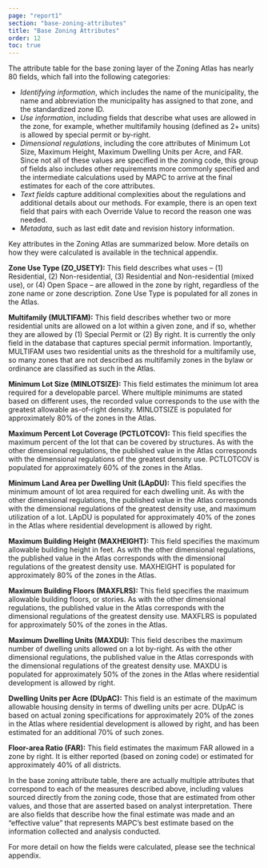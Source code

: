 ```yaml
---
page: "report1"
section: "base-zoning-attributes"
title: "Base Zoning Attributes"
order: 12
toc: true
---
```

The attribute table for the base zoning layer of the Zoning Atlas has nearly 80 fields, which fall into the following categories:

- *Identifying information*, which includes the name of the municipality, the name and abbreviation the municipality has assigned to that zone, and the standardized zone ID.
- *Use information*, including fields that describe what uses are allowed in the zone, for example, whether multifamily housing (defined as 2+ units) is allowed by special permit or by-right.
- *Dimensional regulations*, including the core attributes of Minimum Lot Size, Maximum Height, Maximum Dwelling Units per Acre, and FAR. Since not all of these values are specified in the zoning code, this group of fields also includes other requirements more commonly specified and the intermediate calculations used by MAPC to arrive at the final estimates for each of the core attributes.
- *Text fields* capture additional complexities about the regulations and additional details about our methods. For example, there is an open text field that pairs with each Override Value to record the reason one was needed.
- *Metadata*, such as last edit date and revision history information.

Key attributes in the Zoning Atlas are summarized below. More details on how they were calculated is available in the technical appendix.

**Zone Use Type (ZO_USETY):** This field describes what uses – (1) Residential, (2) Non-residential, (3) Residential and Non-residential (mixed use), or (4) Open Space – are allowed in the zone by right, regardless of the zone name or zone description. Zone Use Type is populated for all zones in the Atlas.

**Multifamily (MULTIFAM):** This field describes whether two or more residential units are allowed on a lot within a given zone, and if so, whether they are allowed by (1) Special Permit or (2) By right. It is currently the only field in the database that captures special permit information. Importantly, MULTIFAM uses two residential units as the threshold for a multifamily use, so many zones that are not described as multifamily zones in the bylaw or ordinance are classified as such in the Atlas.

**Minimum Lot Size (MINLOTSIZE):** This field estimates the minimum lot area required for a developable parcel. Where multiple minimums are stated based on different uses, the recorded value corresponds to the use with the greatest allowable as-of-right density. MINLOTSIZE is populated for approximately 80% of the zones in the Atlas.

**Maximum Percent Lot Coverage (PCTLOTCOV):** This field specifies the maximum percent of the lot that can be covered by structures. As with the other dimensional regulations, the published value in the Atlas corresponds with the dimensional regulations of the greatest density use. PCTLOTCOV is populated for approximately 60% of the zones in the Atlas.

**Minimum Land Area per Dwelling Unit (LApDU):** This field specifies the minimum amount of lot area required for each dwelling unit. As with the other dimensional regulations, the published value in the Atlas corresponds with the dimensional regulations of the greatest density use, and maximum utilization of a lot. LApDU is populated for approximately 40% of the zones in the Atlas where residential development is allowed by right.

**Maximum Building Height (MAXHEIGHT):** This field specifies the maximum allowable building height in feet. As with the other dimensional regulations, the published value in the Atlas corresponds with the dimensional regulations of the greatest density use. MAXHEIGHT is populated for approximately 80% of the zones in the Atlas.

**Maximum Building Floors (MAXFLRS):** This field specifies the maximum allowable building floors, or stories. As with the other dimensional regulations, the published value in the Atlas corresponds with the dimensional regulations of the greatest density use. MAXFLRS is populated for approximately 50% of the zones in the Atlas.

**Maximum Dwelling Units (MAXDU):** This field describes the maximum number of dwelling units allowed on a lot by-right. As with the other dimensional regulations, the published value in the Atlas corresponds with the dimensional regulations of the greatest density use. MAXDU is populated for approximately 50% of the zones in the Atlas where residential development is allowed by right.

**Dwelling Units per Acre (DUpAC):** This field is an estimate of the maximum allowable housing density in terms of dwelling units per acre. DUpAC is based on actual zoning specifications for approximately 20% of the zones in the Atlas where residential development is allowed by right, and has been estimated for an additional 70% of such zones.

**Floor-area Ratio (FAR):** This field estimates the maximum FAR allowed in a zone by right. It is either reported (based on zoning code) or estimated for approximately 40% of all districts.

In the base zoning attribute table, there are actually multiple attributes that correspond to each of the measures described above, including values sourced directly from the zoning code, those that are estimated from other values, and those that are asserted based on analyst interpretation. There are also fields that describe how the final estimate was made and an “effective value” that represents MAPC’s best estimate based on the information collected and analysis conducted.

For more detail on how the fields were calculated, please see the technical appendix.